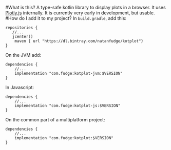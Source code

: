 #What is this?
A type-safe kotlin library to display plots in a browser. It uses [Plotly.js](https://plot.ly/javascript/) internally. 
It is currently very early in development, but usable. 
#How do I add it to my project?
In `build.gradle`, add this:
```
repositories {
   //...
   jcenter()
    maven { url "https://dl.bintray.com/natanfudge/kotplot"}
}
```

On the JVM add:
```
dependencies {
    //...
    implementation "com.fudge:kotplot-jvm:$VERSION"
}
```
In Javascript:
```
dependencies {
    //...
    implementation "com.fudge:kotplot-js:$VERSION"
}
```
On the common part of a multiplatform project:
```
dependencies {
    //...
    implementation "com.fudge:kotplot:$VERSION"
}
```

